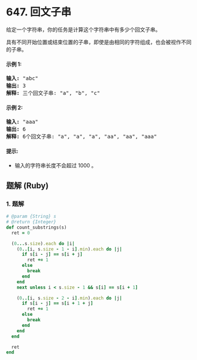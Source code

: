 # 647. 回文子串
给定一个字符串，你的任务是计算这个字符串中有多少个回文子串。

具有不同开始位置或结束位置的子串，即使是由相同的字符组成，也会被视作不同的子串。

#### 示例 1:
<pre>
<strong>输入:</strong> "abc"
<strong>输出:</strong> 3
<strong>解释:</strong> 三个回文子串: "a", "b", "c"
</pre>

#### 示例 2:
<pre>
<strong>输入:</strong> "aaa"
<strong>输出:</strong> 6
<strong>解释:</strong> 6个回文子串: "a", "a", "a", "aa", "aa", "aaa"
</pre>

#### 提示:
* 输入的字符串长度不会超过 1000 。

## 题解 (Ruby)

### 1. 题解
```Ruby
# @param {String} s
# @return {Integer}
def count_substrings(s)
  ret = 0

  (0...s.size).each do |i|
    (0..[i, s.size - 1 - i].min).each do |j|
      if s[i - j] == s[i + j]
        ret += 1
      else
        break
      end
    end
    next unless i < s.size - 1 && s[i] == s[i + 1]

    (0..[i, s.size - 2 - i].min).each do |j|
      if s[i - j] == s[i + 1 + j]
        ret += 1
      else
        break
      end
    end
  end

  ret
end
```

